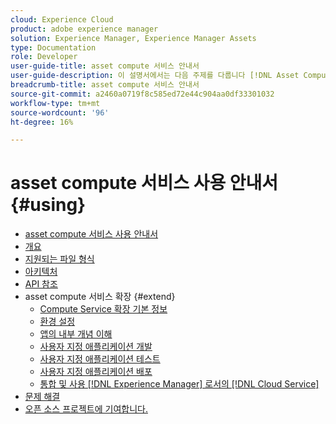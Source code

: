 ```yaml
---
cloud: Experience Cloud
product: adobe experience manager
solution: Experience Manager, Experience Manager Assets
type: Documentation
role: Developer
user-guide-title: asset compute 서비스 안내서
user-guide-description: 이 설명서에서는 다음 주제를 다룹니다 [!DNL Asset Compute Service] 사용자 지정 코드 개발, 관리, 배포 및 문제 해결 방법과 같은 작업입니다.
breadcrumb-title: asset compute 서비스 안내서
source-git-commit: a2460a0719f8c585ed72e44c904aa0df33301032
workflow-type: tm+mt
source-wordcount: '96'
ht-degree: 16%

---
```



# asset compute 서비스 사용 안내서 {#using}

+ [asset compute 서비스 사용 안내서](home.md)
+ [개요](introduction.md)
+ [지원되는 파일 형식](https://experienceleague.adobe.com/docs/experience-manager-cloud-service/assets/file-format-support.html)
+ [아키텍처](architecture.md)
+ [API 참조](api.md)
+ asset compute 서비스 확장 {#extend}
   + [Compute Service 확장 기본 정보](understand-extensibility.md)
   + [환경 설정](setup-environment.md)
   + [앱의 내부 개념 이해](custom-application-internals.md)
   + [사용자 지정 애플리케이션 개발](develop-custom-application.md)
   + [사용자 지정 애플리케이션 테스트](test-custom-application.md)
   + [사용자 지정 애플리케이션 배포](deploy-custom-application.md)
   + [통합 및 사용 [!DNL Experience Manager] 로서의 [!DNL Cloud Service]](https://experienceleague.adobe.com/docs/experience-manager-cloud-service/assets/asset-microservices-overview.html)
+ [문제 해결](troubleshooting.md)
+ [오픈 소스 프로젝트에 기여합니다.](contribute-to-compute-service.md)

